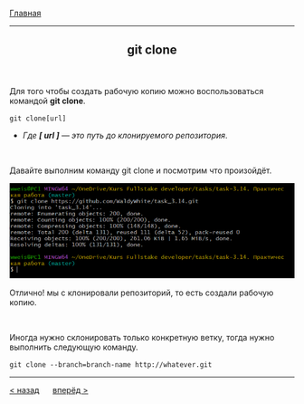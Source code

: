 [Главная](readme.md) 

---
## <p align='center'>git clone</p>


<br>

Для того чтобы создать рабочую копию можно воспользоваться командой **git clone**.

```bash=
git clone[url]
```
- _Где **[ url ]** — это путь до клонируемого репозитория_.

<br>

Давайте выполним команду git clone и посмотрим что произойдёт.

![git clone](git.clone.PNG)

Отлично! мы с клонировали репозиторий, то есть создали рабочую копию.

<br>

Иногда нужно склонировать только конкретную ветку, тогда нужно выполнить следующую команду.

```bash=
git clone --branch=branch-name http://whatever.git
```
---
[ < назад](init.md) &nbsp;&nbsp;&nbsp;&nbsp; [вперёд >](status.md)